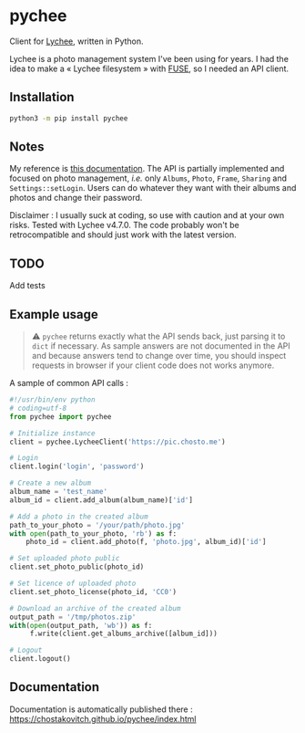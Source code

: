 # pychee

Client for [Lychee](https://github.com/LycheeOrg/Lychee), written in Python.

Lychee is a photo management system I've been using for years. I had the idea to make a « Lychee filesystem » with [FUSE](https://fr.wikipedia.org/wiki/Filesystem_in_Userspace), so I needed an API client.

## Installation

```bash
python3 -m pip install pychee
```

## Notes

My reference is [this documentation](https://lycheeorg.github.io/docs/api.html).
The API is partially implemented and focused on photo management, _i.e._ only `Albums`, `Photo`, `Frame`, `Sharing` and `Settings::setLogin`. Users can do whatever they want with their albums and photos and change their password.

Disclaimer : I usually suck at coding, so use with caution and at your own risks.
Tested with Lychee v4.7.0. The code probably won't be retrocompatible and should just work with the latest version.

## TODO

Add tests

## Example usage

> ⚠️ `pychee` returns exactly what the API sends back, just parsing it to `dict` if necessary. As sample answers are not documented in the API and because answers tend to change over time, you should inspect requests in browser if your client code does not works anymore.

A sample of common API calls :

```python
#!/usr/bin/env python
# coding=utf-8
from pychee import pychee

# Initialize instance
client = pychee.LycheeClient('https://pic.chosto.me')

# Login
client.login('login', 'password')

# Create a new album
album_name = 'test_name'
album_id = client.add_album(album_name)['id']

# Add a photo in the created album
path_to_your_photo = '/your/path/photo.jpg'
with open(path_to_your_photo, 'rb') as f:
    photo_id = client.add_photo(f, 'photo.jpg', album_id)['id']

# Set uploaded photo public
client.set_photo_public(photo_id)

# Set licence of uploaded photo
client.set_photo_license(photo_id, 'CC0')

# Download an archive of the created album
output_path = '/tmp/photos.zip'
with(open(output_path, 'wb')) as f:
     f.write(client.get_albums_archive([album_id]))

# Logout
client.logout()
```

## Documentation

Documentation is automatically published there : https://chostakovitch.github.io/pychee/index.html
